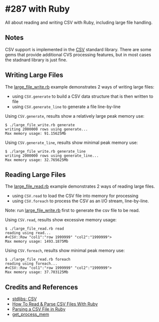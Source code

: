 # #287 with Ruby

All about reading and writing CSV with Ruby, including large file handling.

## Notes

CSV support is implemented in the [CSV](https://ruby-doc.org/3.0.6/stdlibs/csv/CSV.html) standard library.
There are some gems that provide additional CVS processing features, but in most cases the stadnard library is just fine.

## Writing Large Files

The [large_file_write.rb](./large_file_write.rb) example demonstrates 2 ways of writing large files:

* using `CSV.generate` to build a CSV data structure that is then written to file
* using `CSV.generate_line` to generate a file line-by-line

Using `CSV.generate`, results show a relatively large peak memory use:

    $ ./large_file_write.rb generate
    writing 2000000 rows using generate...
    Max memory usage: 91.15625Mb

Using `CSV.generate_line`, results show minimal peak memory use:

    $ ./large_file_write.rb generate_line
    writing 2000000 rows using generate_line...
    Max memory usage: 32.765625Mb

## Reading Large Files

The [large_file_read.rb](./large_file_read.rb) example demonstrates 2 ways of reading large files.

* using `CSV.read` to load the CSV file into memory for processing
* using `CSV.foreach` to process the CSV as an I/O stream, line-by-line.

Note: run [large_file_write.rb](./large_file_write.rb) first to generate the csv file to be read.

Using `CSV.read`, results show excessive memory usage:

    $ ./large_file_read.rb read
    reading using read...
    #<CSV::Row "col1":"row 1999999" "col2":"1999999">
    Max memory usage: 1493.1875Mb

Using `CSV.foreach`, results show minimal peak memory use:

    $ ./large_file_read.rb foreach
    reading using foreach...
    #<CSV::Row "col1":"row 1999999" "col2":"1999999">
    Max memory usage: 37.703125Mb

## Credits and References

* [stdlibs: CSV](https://ruby-doc.org/3.0.6/stdlibs/csv/CSV.html)
* [How To Read & Parse CSV Files With Ruby](https://www.rubyguides.com/2018/10/parse-csv-ruby/)
* [Parsing a CSV File in Ruby](https://medium.com/swlh/parsing-a-csv-file-in-ruby-6de8afd382c8)
* [get_process_mem](https://rubygems.org/gems/get_process_mem)
